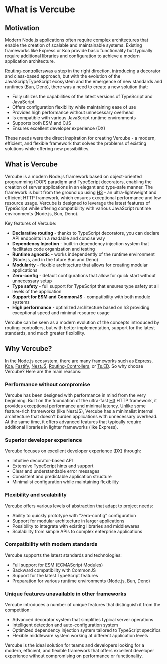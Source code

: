 # What is Vercube

## Motivation

Modern Node.js applications often require complex architectures that enable the creation of scalable and maintainable systems. Existing frameworks like Express or Koa provide basic functionality but typically require additional libraries and configuration to achieve a modern application architecture.

[Routing-controllers](https://github.com/typestack/routing-controllers)was a step in the right direction, introducing a decorator and class-based approach, but with the evolution of the JavaScript/TypeScript ecosystem and the emergence of new standards and runtimes (Bun, Deno), there was a need to create a new solution that:

- Fully utilizes the capabilities of the latest versions of TypeScript and JavaScript
- Offers configuration flexibility while maintaining ease of use
- Provides high performance without unnecessary overhead
- Is compatible with various JavaScript runtime environments
- Supports both ESM and CJS
- Ensures excellent developer experience (DX)

These needs were the direct inspiration for creating Vercube - a modern, efficient, and flexible framework that solves the problems of existing solutions while offering new possibilities.

## What is Vercube

Vercube is a modern Node.js framework based on object-oriented programming (OOP) paradigm and TypeScript decorators, enabling the creation of server applications in an elegant and type-safe manner. The framework is built from the ground up using [H3](https://h3.unjs.io/) - an ultra-lightweight and efficient HTTP framework, which ensures exceptional performance and low resource usage. Vercube is designed to leverage the latest features of TypeScript while offering compatibility with various JavaScript runtime environments (Node.js, Bun, Deno).

Key features of Vercube:

- **Declarative routing** - thanks to TypeScript decorators, you can declare API endpoints in a readable and concise way
- **Dependency Injection** - built-in dependency injection system that facilitates code organization and testing
- **Runtime agnostic** - works independently of the runtime environment (Node.js, and in the future Bun and Deno)
- **Modularity** - flexible architecture that allows for creating modular applications
- **Zero-config** - default configurations that allow for quick start without unnecessary setup
- **Type safety** - full support for TypeScript that ensures type safety at all levels of the application
- **Support for ESM and CommonJS** - compatibility with both module systems
- **High performance** - optimized architecture based on h3 providing exceptional speed and minimal resource usage

Vercube can be seen as a modern evolution of the concepts introduced by routing-controllers, but with better implementation, support for the latest standards, and much greater flexibility.

## Why Vercube?

In the Node.js ecosystem, there are many frameworks such as [Express](https://expressjs.com/), [Koa](https://koajs.com/), [Fastify](https://fastify.dev/), [NestJS](https://nestjs.com/), [Routing-Controllers](https://github.com/typestack/routing-controllers), or [Ts.ED](https://tsed.dev/). So why choose Vercube? Here are the main reasons:

### Performance without compromise

Vercube has been designed with performance in mind from the very beginning. Built on the foundation of the ultra-fast [H3](https://h3.unjs.io/) HTTP framework, it provides exceptional performance and minimal latency. Unlike some feature-rich frameworks (like NestJS), Vercube has a minimalist internal architecture that doesn't burden applications with unnecessary overhead. At the same time, it offers advanced features that typically require additional libraries in lighter frameworks (like Express).

### Superior developer experience

Vercube focuses on excellent developer experience (DX) through:
- Intuitive decorator-based API
- Extensive TypeScript hints and support
- Clear and understandable error messages
- Consistent and predictable application structure
- Minimalist configuration while maintaining flexibility

### Flexibility and scalability

Vercube offers various levels of abstraction that adapt to project needs:
- Ability to quickly prototype with "zero-config" configuration
- Support for modular architecture in larger applications
- Possibility to integrate with existing libraries and middlewares
- Scalability from simple APIs to complex enterprise applications

### Compatibility with modern standards

Vercube supports the latest standards and technologies:
- Full support for ESM (ECMAScript Modules)
- Backward compatibility with CommonJS
- Support for the latest TypeScript features
- Preparation for various runtime environments (Node.js, Bun, Deno)

### Unique features unavailable in other frameworks

Vercube introduces a number of unique features that distinguish it from the competition:
- Advanced decorator system that simplifies typical server operations
- Intelligent detection and auto-configuration system
- Optimized dependency injection system tailored to TypeScript specifics
- Flexible middleware system working at different application levels

Vercube is the ideal solution for teams and developers looking for a modern, efficient, and flexible framework that offers excellent developer experience without compromising on performance or functionality.